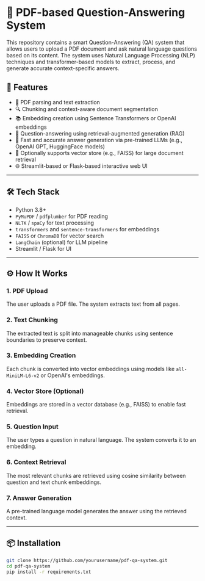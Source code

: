 # 📘 PDF-based Question-Answering System

This repository contains a smart Question-Answering (QA) system that allows users to upload a PDF document and ask natural language questions based on its content. The system uses Natural Language Processing (NLP) techniques and transformer-based models to extract, process, and generate accurate context-specific answers.

## 🚀 Features

- 📄 PDF parsing and text extraction
- 🔍 Chunking and context-aware document segmentation
- 📚 Embedding creation using Sentence Transformers or OpenAI embeddings
- 🤖 Question-answering using retrieval-augmented generation (RAG)
- 💬 Fast and accurate answer generation via pre-trained LLMs (e.g., OpenAI GPT, HuggingFace models)
- 🧠 Optionally supports vector store (e.g., FAISS) for large document retrieval
- 🌐 Streamlit-based or Flask-based interactive web UI

---

## 🛠️ Tech Stack

- Python 3.8+
- `PyMuPDF` / `pdfplumber` for PDF reading
- `NLTK` / `spaCy` for text processing
- `transformers` and `sentence-transformers` for embeddings
- `FAISS` or `ChromaDB` for vector search
- `LangChain` (optional) for LLM pipeline
- Streamlit / Flask for UI

---

## ⚙️ How It Works

### 1. **PDF Upload**
The user uploads a PDF file. The system extracts text from all pages.

### 2. **Text Chunking**
The extracted text is split into manageable chunks using sentence boundaries to preserve context.

### 3. **Embedding Creation**
Each chunk is converted into vector embeddings using models like `all-MiniLM-L6-v2` or OpenAI's embeddings.

### 4. **Vector Store (Optional)**
Embeddings are stored in a vector database (e.g., FAISS) to enable fast retrieval.

### 5. **Question Input**
The user types a question in natural language. The system converts it to an embedding.

### 6. **Context Retrieval**
The most relevant chunks are retrieved using cosine similarity between question and text chunk embeddings.

### 7. **Answer Generation**
A pre-trained language model generates the answer using the retrieved context.

---

## 📦 Installation

```bash
git clone https://github.com/yourusername/pdf-qa-system.git
cd pdf-qa-system
pip install -r requirements.txt
